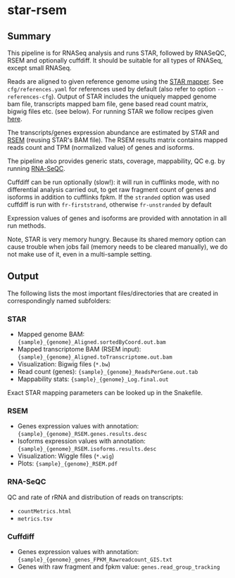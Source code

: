 # star-rsem

## Summary

This pipeline is for RNASeq analysis and runs STAR, followed by
RNASeQC, RSEM and optionally cuffdiff. It should be suitable for all
types of RNASeq, except small RNASeq.

Reads are aligned to given reference genome using the
[STAR mapper](https://github.com/alexdobin/STAR).  See
`cfg/references.yaml` for references used by default (also refer to
option `--references-cfg`).  Output of STAR includes the uniquely
mapped genome bam file, transcripts mapped bam file, gene based read
count matrix, bigwig files etc. (see below). For running STAR we
follow recipes given
[here](http://www.rna-seqblog.com/optimizing-rna-seq-mapping-with-star/).
 
The transcripts/genes expression abundance are estimated by STAR and
[RSEM](http://deweylab.github.io/RSEM/) (reusing STAR's BAM file). The
RSEM results matrix contains mapped reads count and TPM (normalized
value) of genes and isoforms. 

The pipeline also provides generic stats, coverage, mappability, QC
e.g. by running [RNA-SeQC](https://www.broadinstitute.org/cancer/cga/rna-seqc).

Cuffdiff can be run optionally (slow!): it will run in cufflinks mode,
with no differential analysis carried out, to get raw fragment count
of genes and isoforms in addition to cufflinks fpkm. If the `stranded`
option was used cuffdiff is run with `fr-firststrand`, otherwise
`fr-unstranded` by default

Expression values of genes and isoforms are provided with annotation 
in all run methods.


Note, STAR is very memory hungry. Because its shared memory option can
cause trouble when jobs fail (memory needs to be cleared manually), we
do not make use of it, even in a multi-sample setting.


  
## Output

The following lists the most important files/directories that are
created in correspondingly named subfolders:
  

### STAR

- Mapped genome BAM: `{sample}_{genome}_Aligned.sortedByCoord.out.bam`
- Mapped transcriptome BAM (RSEM input): `{sample}_{genome}_Aligned.toTranscriptome.out.bam`
- Visualization: Bigwig files (`*.bw`)
- Read count (genes): `{sample}_{genome}_ReadsPerGene.out.tab`
- Mappability stats: `{sample}_{genome}_Log.final.out`

Exact STAR mapping parameters can be looked up in the Snakefile.

### RSEM

- Genes expression values with annotation: `{sample}_{genome}_RSEM.genes.results.desc`
- Isoforms expression values with annotation: `{sample}_{genome}_RSEM.isoforms.results.desc`
- Visualization: Wiggle files (`*.wig`)
- Plots: `{sample}_{genome}_RSEM.pdf`

### RNA-SeQC


QC and rate of rRNA and distribution of reads on transcripts:

- `countMetrics.html`
- `metrics.tsv`


### Cuffdiff


- Genes expression values with annotation: `{sample}_{genome}_genes_FPKM_Rawreadcount_GIS.txt`
- Genes with raw fragment and fpkm value: `genes.read_group_tracking`

